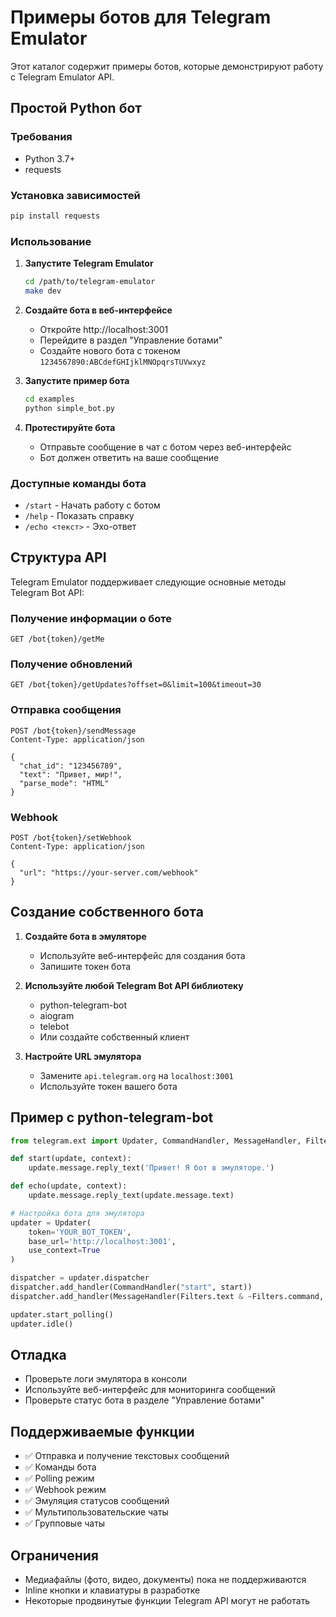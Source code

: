 # Примеры ботов для Telegram Emulator

Этот каталог содержит примеры ботов, которые демонстрируют работу с Telegram Emulator API.

## Простой Python бот

### Требования
- Python 3.7+
- requests

### Установка зависимостей
```bash
pip install requests
```

### Использование

1. **Запустите Telegram Emulator**
   ```bash
   cd /path/to/telegram-emulator
   make dev
   ```

2. **Создайте бота в веб-интерфейсе**
   - Откройте http://localhost:3001
   - Перейдите в раздел "Управление ботами"
   - Создайте нового бота с токеном `1234567890:ABCdefGHIjklMNOpqrsTUVwxyz`

3. **Запустите пример бота**
   ```bash
   cd examples
   python simple_bot.py
   ```

4. **Протестируйте бота**
   - Отправьте сообщение в чат с ботом через веб-интерфейс
   - Бот должен ответить на ваше сообщение

### Доступные команды бота
- `/start` - Начать работу с ботом
- `/help` - Показать справку
- `/echo <текст>` - Эхо-ответ

## Структура API

Telegram Emulator поддерживает следующие основные методы Telegram Bot API:

### Получение информации о боте
```http
GET /bot{token}/getMe
```

### Получение обновлений
```http
GET /bot{token}/getUpdates?offset=0&limit=100&timeout=30
```

### Отправка сообщения
```http
POST /bot{token}/sendMessage
Content-Type: application/json

{
  "chat_id": "123456789",
  "text": "Привет, мир!",
  "parse_mode": "HTML"
}
```

### Webhook
```http
POST /bot{token}/setWebhook
Content-Type: application/json

{
  "url": "https://your-server.com/webhook"
}
```

## Создание собственного бота

1. **Создайте бота в эмуляторе**
   - Используйте веб-интерфейс для создания бота
   - Запишите токен бота

2. **Используйте любой Telegram Bot API библиотеку**
   - python-telegram-bot
   - aiogram
   - telebot
   - Или создайте собственный клиент

3. **Настройте URL эмулятора**
   - Замените `api.telegram.org` на `localhost:3001`
   - Используйте токен вашего бота

## Пример с python-telegram-bot

```python
from telegram.ext import Updater, CommandHandler, MessageHandler, Filters

def start(update, context):
    update.message.reply_text('Привет! Я бот в эмуляторе.')

def echo(update, context):
    update.message.reply_text(update.message.text)

# Настройка бота для эмулятора
updater = Updater(
    token='YOUR_BOT_TOKEN',
    base_url='http://localhost:3001',
    use_context=True
)

dispatcher = updater.dispatcher
dispatcher.add_handler(CommandHandler("start", start))
dispatcher.add_handler(MessageHandler(Filters.text & ~Filters.command, echo))

updater.start_polling()
updater.idle()
```

## Отладка

- Проверьте логи эмулятора в консоли
- Используйте веб-интерфейс для мониторинга сообщений
- Проверьте статус бота в разделе "Управление ботами"

## Поддерживаемые функции

- ✅ Отправка и получение текстовых сообщений
- ✅ Команды бота
- ✅ Polling режим
- ✅ Webhook режим
- ✅ Эмуляция статусов сообщений
- ✅ Мультипользовательские чаты
- ✅ Групповые чаты

## Ограничения

- Медиафайлы (фото, видео, документы) пока не поддерживаются
- Inline кнопки и клавиатуры в разработке
- Некоторые продвинутые функции Telegram API могут не работать
